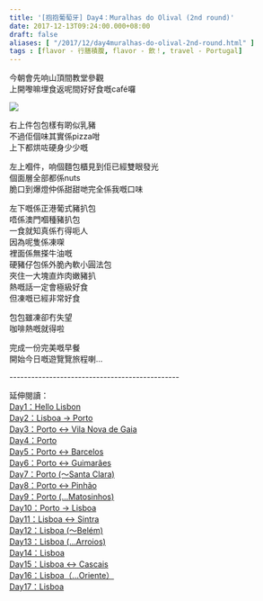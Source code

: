 ```yaml
---
title: '[抱抱葡萄牙] Day4：Muralhas do Olival (2nd round)'
date: 2017-12-13T09:24:00.000+08:00
draft: false
aliases: [ "/2017/12/day4muralhas-do-olival-2nd-round.html" ]
tags : [flavor - 行膳積腹, flavor - 飲！, travel - Portugal]
---
```


今朝會先响山頂間教堂參觀  
上開嚟嘛埋食返呢間好好食嘅café囉  

[![](https://c1.staticflickr.com/5/4215/35816158506_ec31237fa7_z.jpg)](https://c1.staticflickr.com/5/4215/35816158506_ec31237fa7_z.jpg)

右上件包包樣有啲似乳豬  
不過佢個味其實係pizza咁  
上下都烘咗硬身少少嘅  
  
左上嗰件，响個麵包櫃見到佢已經雙眼發光  
個面層全部都係nuts  
脆口到爆燈仲係甜甜哋完全係我嘅口味  
  
左下嘅係正港葡式豬扒包  
唔係澳門嗰種豬扒包  
一食就知真係冇得呃人  
因為呢隻係凍㗎  
裡面係無搽牛油嘅  
硬豬仔包係外脆內軟小圓法包  
夾住一大塊直炸肉嫩豬扒  
熱嘅話一定會極級好食  
但凍嘅已經非常好食  
  
包包雖凍卻冇失望  
咖啡熱嘅就得啦  
  
完成一份完美嘅早餐  
開始今日嘅遊覽覽旅程喇...  
  
  
\-----------------------------------------------  
  
  
延伸閱讀：  
[Day1：Hello Lisbon](https://www.hidie.net/2017/07/day1hello-lisbon.html)  
[Day2：Lisboa → Porto](https://www.hidie.net/2017/07/day2lisboa-porto.html)  
[Day3：Porto ↔ Vila Nova de Gaia](https://www.hidie.net/2017/07/day3porto-vila-nova-de-gaia.html)  
[Day4：Porto](http://www.hidie.net/2017/07/day4porto.html)  
[Day5：Porto ↔ Barcelos](http://www.hidie.net/2017/07/day5porto-barcelos.html)  
[Day6：Porto ↔ Guimarães](http://www.hidie.net/2017/07/day6porto-guimaraes.html)  
[Day7：Porto (～Santa Clara)](http://www.hidie.net/2017/08/day7porto-santa-clara.html)  
[Day8：Porto ↔ Pinhão](http://www.hidie.net/2017/08/day8porto-pinhao.html)  
[Day9：Porto (...Matosinhos)](http://www.hidie.net/2017/08/day9porto-matosinhos.html)  
[Day10：Porto → Lisboa](http://www.hidie.net/2017/08/day10porto-lisboa.html)  
[Day11：Lisboa ↔ Sintra](http://www.hidie.net/2017/08/day11lisboa-sintra.html)  
[Day12：Lisboa (～Belém)](http://www.hidie.net/2017/08/day12lisboa-belem.html)  
[Day13：Lisboa (...Arroios)](http://www.hidie.net/2017/08/day13lisboa-arroios.html)  
[Day14：Lisboa](http://www.hidie.net/2017/08/day14lisboa.html)  
[Day15：Lisboa ↔ Cascais](http://www.hidie.net/2017/08/day15lisboa-cascais.html)  
[Day16：Lisboa（...Oriente）](http://www.hidie.net/2017/08/day16lisboaoriente.html)  
[Day17：Lisboa](http://www.hidie.net/2017/08/day17lisboa.html)